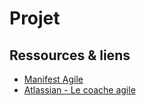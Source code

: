 # Projet

## Ressources & liens

- [Manifest Agile](https://agilemanifesto.org/iso/fr/manifesto.html)
- [Atlassian - Le coache agile](https://www.atlassian.com/fr/agile)
